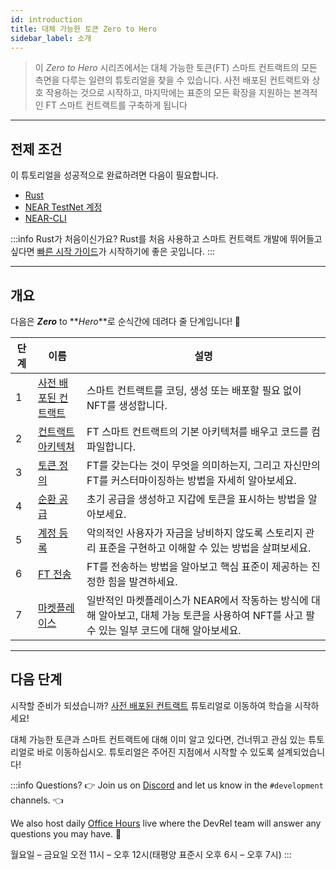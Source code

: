 ```yaml
---
id: introduction
title: 대체 가능한 토큰 Zero to Hero
sidebar_label: 소개
---
```


> 이 _Zero to Hero_ 시리즈에서는 대체 가능한 토큰(FT) 스마트 컨트랙트의 모든 측면을 다루는 일련의 튜토리얼을 찾을 수 있습니다. 사전 배포된 컨트랙트와 상호 작용하는 것으로 시작하고, 마지막에는 표준의 모든 확장을 지원하는 본격적인 FT 스마트 컨트랙트를 구축하게 됩니다

---

## 전제 조건

이 튜토리얼을 성공적으로 완료하려면 다음이 필요합니다.

- [Rust](/develop/prerequisites)
- [NEAR TestNet 계정](/concepts/basics/accounts/creating-accounts)
- [NEAR-CLI](/tools/near-cli#setup)

:::info Rust가 처음이신가요?
Rust를 처음 사용하고 스마트 컨트랙트 개발에 뛰어들고 싶다면 [빠른 시작 가이드](/develop/quickstart-guide)가 시작하기에 좋은 곳입니다.
:::

---

## 개요

다음은 **_Zero_** to **_Hero_**로 순식간에 데려다 줄 단계입니다! 💪

| 단계 | 이름                                                 | 설명                                                                                   |
| -- | -------------------------------------------------- | ------------------------------------------------------------------------------------ |
| 1  | [사전 배포된 컨트랙트](/tutorials/fts/predeployed-contract) | 스마트 컨트랙트를 코딩, 생성 또는 배포할 필요 없이 NFT를 생성합니다.                                            |
| 2  | [컨트랙트 아키텍쳐](/tutorials/fts/skeleton)               | FT 스마트 컨트랙트의 기본 아키텍처를 배우고 코드를 컴파일합니다.                                                |
| 3  | [토큰 정의](/tutorials/fts/defining-a-token)           | FT를 갖는다는 것이 무엇을 의미하는지, 그리고 자신만의 FT를 커스터마이징하는 방법을 자세히 알아보세요.                          |
| 4  | [순환 공급](/tutorials/fts/circulating-supply)         | 초기 공급을 생성하고 지갑에 토큰을 표시하는 방법을 알아보세요.                                                  |
| 5  | [계정 등록](/tutorials/fts/registering-accounts)       | 악의적인 사용자가 자금을 낭비하지 않도록 스토리지 관리 표준을 구현하고 이해할 수 있는 방법을 살펴보세요.                          |
| 6  | [FT 전송](/tutorials/fts/transfers)                  | FT를 전송하는 방법을 알아보고 핵심 표준이 제공하는 진정한 힘을 발견하세요.                                          |
| 7  | [마켓플레이스](/tutorials/fts/marketplace)               | 일반적인 마켓플레이스가 NEAR에서 작동하는 방식에 대해 알아보고, 대체 가능 토큰을 사용하여 NFT를 사고 팔 수 있는 일부 코드에 대해 알아보세요. |


<!--
1. [Events](/tutorials/fts/events): in this tutorial you'll explore the events extension, allowing the contract to react on certain events.
1. [Marketplace](/tutorials/fts/marketplace): in the last tutorial you'll be exploring some key aspects of the marketplace contract.
-->

---

## 다음 단계

시작할 준비가 되셨습니까? [사전 배포된 컨트랙트](/tutorials/fts/predeployed-contract) 튜토리얼로 이동하여 학습을 시작하세요!

대체 가능한 토큰과 스마트 컨트랙트에 대해 이미 알고 있다면, 건너뛰고 관심 있는 튜토리얼로 바로 이동하십시오. 튜토리얼은 주어진 지점에서 시작할 수 있도록 설계되었습니다!

:::info Questions?
👉 Join us on [Discord](https://near.chat/) and let us know in the `#development` channels. 👈

We also host daily [Office Hours](https://pages.near.org/developers/get-help/office-hours/) live where the DevRel team will answer any questions you may have. 🤔

월요일 – 금요일 오전 11시 – 오후 12시(태평양 표준시 오후 6시 – 오후 7시)
:::

